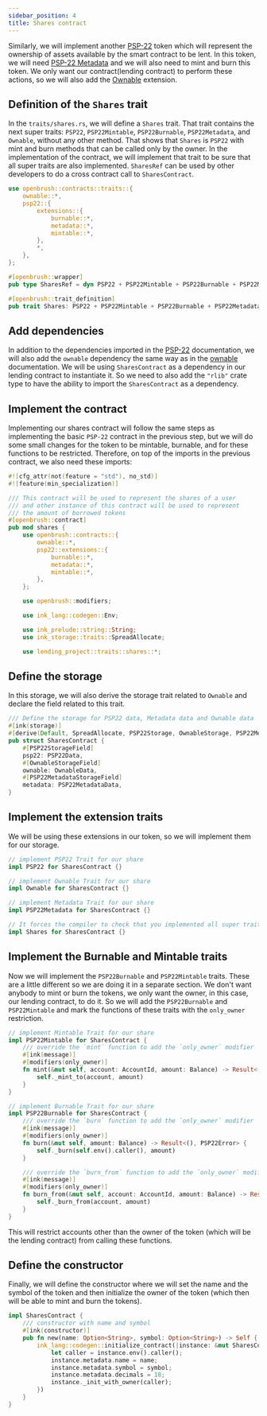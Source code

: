 ```yaml
---
sidebar_position: 4
title: Shares contract
---
```


Similarly, we will implement another [PSP-22](/smart-contracts/PSP22) token 
which will represent the ownership of assets available by the smart contract 
to be lent. In this token, we will need [PSP-22 Metadata](/smart-contracts/PSP22/extensions/metadata) 
and we will also need to mint and burn this token. We only want our contract(lending contract) to 
perform these actions, so we will also add the [Ownable](/smart-contracts/ownable) extension.

## Definition of the `Shares` trait

In the `traits/shares.rs`, we will define a `Shares` trait.
That trait contains the next super traits: `PSP22`, `PSP22Mintable`, `PSP22Burnable`, `PSP22Metadata`, and `Ownable`, without any other method.
That shows that `Shares` is `PSP22` with mint and burn methods that can be called only by the owner.
In the implementation of the contract, we will implement that trait to be sure that all super traits are also implemented.
`SharesRef` can be used by other developers to do a cross contract call to `SharesContract`.

```rust
use openbrush::contracts::traits::{
    ownable::*,
    psp22::{
        extensions::{
            burnable::*,
            metadata::*,
            mintable::*,
        },
        *,
    },
};

#[openbrush::wrapper]
pub type SharesRef = dyn PSP22 + PSP22Mintable + PSP22Burnable + PSP22Metadata + Ownable;

#[openbrush::trait_definition]
pub trait Shares: PSP22 + PSP22Mintable + PSP22Burnable + PSP22Metadata + Ownable {}
```

## Add dependencies

In addition to the dependencies imported in the [PSP-22](/smart-contracts/PSP22)
documentation, we will also add the `ownable` dependency the same way as in the
[ownable](/smart-contracts/ownable) documentation. We will be using `SharesContract`
as a dependency in our lending contract to instantiate it. So we need to also add
the `"rlib"` crate type to have the ability to import the `SharesContract` as a dependency.

## Implement the contract

Implementing our shares contract will follow the same steps as implementing 
the basic `PSP-22` contract in the previous step, but we will do some small 
changes for the token to be mintable, burnable, and for these functions to 
be restricted. Therefore, on top of the imports in the previous contract, 
we also need these imports:

```rust
#![cfg_attr(not(feature = "std"), no_std)]
#![feature(min_specialization)]

/// This contract will be used to represent the shares of a user
/// and other instance of this contract will be used to represent
/// the amount of borrowed tokens
#[openbrush::contract]
pub mod shares {
    use openbrush::contracts::{
        ownable::*,
        psp22::extensions::{
            burnable::*,
            metadata::*,
            mintable::*,
        },
    };

    use openbrush::modifiers;

    use ink_lang::codegen::Env;

    use ink_prelude::string::String;
    use ink_storage::traits::SpreadAllocate;

    use lending_project::traits::shares::*;
```

## Define the storage

In this storage, we will also derive the storage trait related to `Ownable` 
and declare the field related to this trait.

```rust
/// Define the storage for PSP22 data, Metadata data and Ownable data
#[ink(storage)]
#[derive(Default, SpreadAllocate, PSP22Storage, OwnableStorage, PSP22MetadataStorage)]
pub struct SharesContract {
    #[PSP22StorageField]
    psp22: PSP22Data,
    #[OwnableStorageField]
    ownable: OwnableData,
    #[PSP22MetadataStorageField]
    metadata: PSP22MetadataData,
}
```

## Implement the extension traits

We will be using these extensions in our token, so we will implement them for 
our storage.

```rust
// implement PSP22 Trait for our share
impl PSP22 for SharesContract {}

// implement Ownable Trait for our share
impl Ownable for SharesContract {}

// implement Metadata Trait for our share
impl PSP22Metadata for SharesContract {}

// It forces the compiler to check that you implemented all super traits
impl Shares for SharesContract {}
```

## Implement the Burnable and Mintable traits

Now we will implement the `PSP22Burnable` and `PSP22Mintable` traits. 
These are a little different so we are doing it in a separate section. 
We don't want anybody to mint or burn the tokens, we only want the owner, 
in this case, our lending contract, to do it. So we will add the `PSP22Burnable` 
and `PSP22Mintable` and mark the functions of these traits with the `only_owner` 
restriction.

```rust
// implement Mintable Trait for our share
impl PSP22Mintable for SharesContract {
    /// override the `mint` function to add the `only_owner` modifier
    #[ink(message)]
    #[modifiers(only_owner)]
    fn mint(&mut self, account: AccountId, amount: Balance) -> Result<(), PSP22Error> {
        self._mint_to(account, amount)
    }
}

// implement Burnable Trait for our share
impl PSP22Burnable for SharesContract {
    /// override the `burn` function to add the `only_owner` modifier
    #[ink(message)]
    #[modifiers(only_owner)]
    fn burn(&mut self, amount: Balance) -> Result<(), PSP22Error> {
        self._burn(self.env().caller(), amount)
    }

    /// override the `burn_from` function to add the `only_owner` modifier
    #[ink(message)]
    #[modifiers(only_owner)]
    fn burn_from(&mut self, account: AccountId, amount: Balance) -> Result<(), PSP22Error> {
        self._burn_from(account, amount)
    }
}
```

This will restrict accounts other than the owner of the token (which will be the lending contract) 
from calling these functions.

## Define the constructor

Finally, we will define the constructor where we will set the name and the symbol 
of the token and then initialize the owner of the token 
(which then will be able to mint and burn the tokens).

```rust
impl SharesContract {
    /// constructor with name and symbol
    #[ink(constructor)]
    pub fn new(name: Option<String>, symbol: Option<String>) -> Self {
        ink_lang::codegen::initialize_contract(|instance: &mut SharesContract| {
            let caller = instance.env().caller();
            instance.metadata.name = name;
            instance.metadata.symbol = symbol;
            instance.metadata.decimals = 18;
            instance._init_with_owner(caller);
        })
    }
}
```